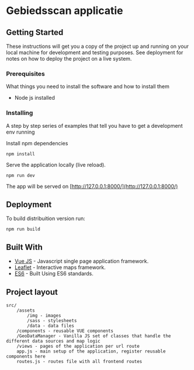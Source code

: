 # Gebiedsscan applicatie

## Getting Started

These instructions will get you a copy of the project up and running on your local machine for development and testing purposes. See deployment for notes on how to deploy the project on a live system.

### Prerequisites

What things you need to install the software and how to install them

* Node js installed

### Installing

A step by step series of examples that tell you have to get a development env running

Install npm dependencies

```
npm install
```

Serve the application locally (live reload).

```
npm run dev
```
The app will be served on [http://127.0.0.1:8000/](http://127.0.0.1:8000/)

## Deployment

To build distribuition version run:

```
npm run build
```

## Built With

* [Vue JS](https://vuejs.org/) - Javascript single page application framework.
* [Leaflet](https://leafletjs.com/) - Interactive maps framework.
* [ES6](https://www.ecma-international.org/ecma-262/6.0/) - Built Using ES6 standards.


## Project layout

    src/
        /assets
            /img - images
            /sass - stylesheets
            /data - data files
        /components - reusable VUE components
        /GeoDataManager - Vanilla JS set of classes that handle the different data sources and map logic
        /views - pages of the application per url route
        app.js - main setup of the application, register reusable components here
        routes.js - routes file with all frontend routes
